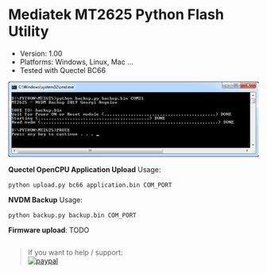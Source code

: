 # Mediatek MT2625 Python Flash Utility

* Version: 1.00
* Platforms: Windows, Linux, Mac ...
* Tested with Quectel BC66

![Project](https://raw.githubusercontent.com/Wiz-IO/Mediatek-MT2625-Flash-Utility/master/screenshot.jpg) 

**Quectel OpenCPU Application Upload** 
Usage: 
```
python upload.py bc66 application.bin COM_PORT
```

**NVDM Backup** 
Usage: 
```
python backup.py backup.bin COM_PORT
```

**Firmware upload**: TODO
```

```

>If you want to help / support:   
[![paypal](https://www.paypalobjects.com/en_US/i/btn/btn_donate_SM.gif)](https://www.paypal.com/cgi-bin/webscr?cmd=_s-xclick&hosted_button_id=ESUP9LCZMZTD6)
